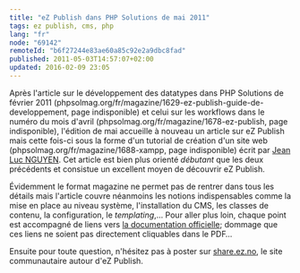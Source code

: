```yaml
---
title: "eZ Publish dans PHP Solutions de mai 2011"
tags: ez publish, cms, php
lang: "fr"
node: "69142"
remoteId: "b6f27244e83ae60a85c92e2a9dbc8fad"
published: 2011-05-03T14:57:07+02:00
updated: 2016-02-09 23:05
---
```


Après l'article sur le développement des datatypes dans PHP Solutions de février
2011 (phpsolmag.org/fr/magazine/1629-ez-publish-guide-de-developpement, page
indisponible) et celui sur les workflows dans le numéro du mois d'avril
(phpsolmag.org/fr/magazine/1678-ez-publish, page indisponible), l'édition de mai
accueille à nouveau un article sur eZ Publish mais cette fois-ci sous la forme
d'un tutorial de création d'un site web (phpsolmag.org/fr/magazine/1688-xampp,
page indisponible) écrit par [Jean Luc NGUYEN](http://www.acidre.com/). Cet
article est bien plus orienté *débutant* que les deux précédents et consistue un
excellent moyen de découvrir eZ Publish.

Évidemment le format magazine ne permet pas de rentrer dans tous les détails
mais l'article couvre néanmoins les notions indispensables comme la mise en
place au niveau système, l'installation du CMS, les classes de contenu, la
configuration, le *templating*,… Pour aller plus loin, chaque point est
accompagné de liens vers [la documentation
officielle](http://doc.ez.no/eZ-Publish/Technical-manual/4.5); dommage que ces
liens ne soient pas directement cliquables dans le PDF…


Ensuite pour toute question, n'hésitez pas à poster sur
[share.ez.no](http://share.ez.no/), le site communautaire autour d'eZ Publish.

